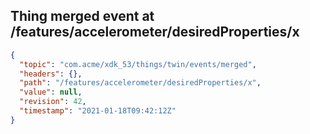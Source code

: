 ## Thing merged event at /features/accelerometer/desiredProperties/x

```json
{
  "topic": "com.acme/xdk_53/things/twin/events/merged",
  "headers": {},
  "path": "/features/accelerometer/desiredProperties/x",
  "value": null,
  "revision": 42,
  "timestamp": "2021-01-18T09:42:12Z"
}
```
